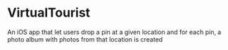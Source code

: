 # VirtualTourist
An iOS app that let users drop a pin at a given location and for each pin, a photo album with photos from that location is created

